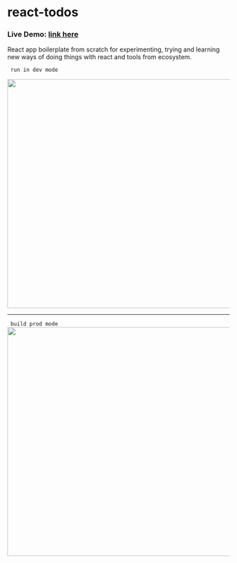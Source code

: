 # react-todos

<p>
    <h3>Live Demo: <a href="https://volosincu.github.io/riskfirst">link here</a></h3>
</p>

<p>React app boilerplate from scratch for experimenting, trying and learning new ways of doing things with react and tools from ecosystem. </p>



<code> run in dev mode </code>
<br />
<div>
<a href="https://asciinema.org/a/vbus18ILg6sxsXg1FhHCgWXt1" target="_blank">
    <img height="520px" width="600px" src="https://asciinema.org/a/vbus18ILg6sxsXg1FhHCgWXt1.svg" />
</a>
</div>
<hr />
<code> build prod mode </code>
<br />
<div>
<a href="https://asciinema.org/a/242308" target="_blank">
    <img  height="520px" width="600px"  src="https://asciinema.org/a/242308.svg" />
</a>
</div
<br/>
